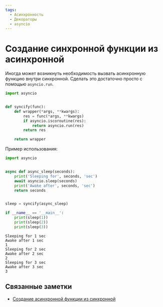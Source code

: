 ```yaml
---
tags:
  - Асинхронность
  - Декораторы
  - asyncio
---
```


# Создание синхронной функции из асинхронной

Иногда может возникнуть необходимость вызвать асинхронную функцию внутри синхронной. Сделать это достаточно просто с
помощью `asyncio.run`.

```python
import asyncio


def syncify(func):
    def wrapper(*args, **kwargs):
        res = func(*args, **kwargs)
        if asyncio.iscoroutine(res):
            return asyncio.run(res)
        return res

    return wrapper
```

Пример использования:

```python
import asyncio


async def async_sleep(seconds):
    print('Sleeping for', seconds, 'sec')
    await asyncio.sleep(seconds)
    print('Awake after', seconds, 'sec')
    return seconds


sleep = syncify(async_sleep)

if __name__ == '__main__':
    print(sleep(1))
    print(sleep(2))
    print(sleep(3))
```

```
Sleeping for 1 sec
Awake after 1 sec
1
Sleeping for 2 sec
Awake after 2 sec
2
Sleeping for 3 sec
Awake after 3 sec
3
```

## Связанные заметки
- [Создание асинхронной функции из синхронной](asyncify.md)

